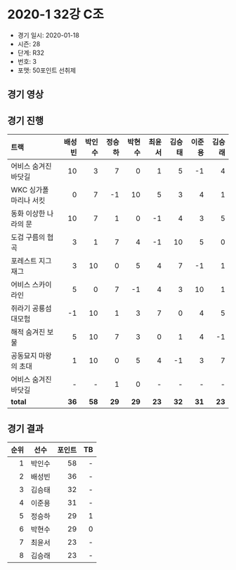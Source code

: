 # 2020-1 32강 C조

- 경기 일시: 2020-01-18
- 시즌: 28
- 단계: R32
- 번호: 3
- 포맷: 50포인트 선취제





## 경기 영상
## 경기 진행

| 트랙 | 배성빈 | 박인수 | 정승하 | 박현수 | 최윤서 | 김승태 | 이준용 | 김승래 |
|:---|---:|---:|---:|---:|---:|---:|---:|---:|
| 어비스 숨겨진 바닷길 | 10 | 3 | 7 | 0 | 1 | 5 | -1 | 4 |
| WKC 싱가폴 마리나 서킷 | 0 | 7 | -1 | 10 | 5 | 3 | 4 | 1 |
| 동화 이상한 나라의 문 | 10 | 7 | 1 | 0 | -1 | 4 | 3 | 5 |
| 도검 구름의 협곡 | 3 | 1 | 7 | 4 | -1 | 10 | 5 | 0 |
| 포레스트 지그재그 | 3 | 10 | 0 | 5 | 4 | 7 | -1 | 1 |
| 어비스 스카이라인 | 5 | 0 | 7 | -1 | 4 | 3 | 10 | 1 |
| 쥐라기 공룡섬 대모험 | -1 | 10 | 1 | 3 | 7 | 0 | 4 | 5 |
| 해적 숨겨진 보물 | 5 | 10 | 7 | 3 | 0 | 1 | 4 | -1 |
| 공동묘지 마왕의 초대 | 1 | 10 | 0 | 5 | 4 | -1 | 3 | 7 |
| 어비스 숨겨진 바닷길 | - | - | 1 | 0 | - | - | - | - |
| __total__ | __36__ | __58__ | __29__ | __29__ | __23__ | __32__ | __31__ | __23__ |




## 경기 결과

| 순위 | 선수 | 포인트 | TB |
|---:|:---:|---:|---:|
| 1 | 박인수 | 58 | - |
| 2 | 배성빈 | 36 | - |
| 3 | 김승태 | 32 | - |
| 4 | 이준용 | 31 | - |
| 5 | 정승하 | 29 | 1 |
| 6 | 박현수 | 29 | 0 |
| 7 | 최윤서 | 23 | - |
| 8 | 김승래 | 23 | - |

